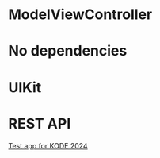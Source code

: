 # ModelViewController
# No dependencies 
# UIKit
# REST API

[Test app for KODE 2024](https://github.com/appKODE/trainee-test-ios-2024)

